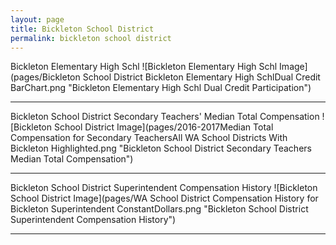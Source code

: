 ```yaml
---
layout: page
title: Bickleton School District
permalink: bickleton school district
---
```



Bickleton Elementary   High Schl
![Bickleton Elementary   High Schl Image](pages/Bickleton School District Bickleton Elementary   High SchlDual Credit BarChart.png "Bickleton Elementary   High Schl Dual Credit Participation")

___

Bickleton School District Secondary Teachers' Median Total Compensation
![Bickleton School District Image](pages/2016-2017Median Total Compensation for Secondary TeachersAll WA School Districts With Bickleton Highlighted.png "Bickleton School District Secondary Teachers Median Total Compensation")

___

Bickleton School District Superintendent Compensation History
![Bickleton School District Image](pages/WA School District Compensation History for Bickleton Superintendent ConstantDollars.png "Bickleton School District Superintendent Compensation History")

___

